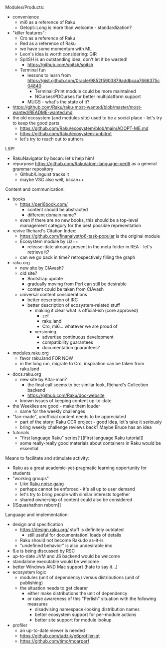 Modules/Products:
- convenience
	- mi6 as a reference of Raku
	- Getopt::Long is more than welcome - standardization?
- "killer features":
	- Cro as a reference of Raku
	- Red as a reference of Raku
	- we have some momentum with ML
	- Leon's idea is worth considering: GIR
	- SpitSH is an outstanding idea, don't let it be wasted!
		- https://github.com/spitsh/spitsh
	- Terminal fun
		- lessons to learn from https://gist.github.com/0racle/9852f5903879addbcaa7666375c04840
			- Terminal::Print module could be more maintained
			- NCurses/PDCurses for better multiplatform support
		- MUGS - what's the state of it?
- https://github.com/Raku/raku-most-wanted/blob/master/most-wanted/README-wanted.md
- the old ecosystem (and modules site) used to be a social place - let's try to keep the good parts
	- https://github.com/Raku/ecosystem/blob/main/ADOPT-ME.md
	- https://github.com/Raku/ecosystem-unbitrot
	- let's try to reach out to authors

LSP!
- RakuNavigator by bscan: let's help him!
- repurpose https://github.com/Raku/atom-language-perl6 as a general grammar repository
  - Github/Linguist tracks it
  - maybe VSC also well, bscan++

Content and communication:
- books
	- https://perl6book.com/
		- content should be abstracted
		- different domain name?
	- even if there are no new books, this should be a top-level management category for the best possible representation
- revive Richard's Citation Index:
	- https://github.com/finanalyst/p6-task-popular is the original module
	- Ecosystem module by Liz++
		- release-date already present in the meta folder in REA - let's retrieve it?
	- can we go back in time? retrospectively filling the graph
- raku.org
	- new site by CIAvash?
	- old site?
		- Bootstrap update
		- gradually moving from Perl can still be desirable
		- content could be taken from CIAvash
	- universal content considerations
		- better description of IRC
		- better description of ecosystem-related stuff
			- making it clear what is official-ish (core approved)
				- zef
				- raku.land
				- Cro, mi6... whatever we are proud of
			- versioning
				- advertise continuous development
				- compatibility guarantees
				- documentation guarantees?
- modules.raku.org
	- favor raku.land FOR NOW
	- in the long run, migrate to Cro, inspiration can be taken from raku.land
- docs.raku.org
	- new site by Altai-man?
		- the final call seems to be: similar look, Richard's Collection backend
		- https://github.com/Raku/doc-website
	- known issues of keeping content up-to-date
- the Weeklies are good - make them louder
	- same for the weekly challenges
- "fan-made", unofficial content needs to be appreciated
	- part of the story: Raku CCR project - good idea, let's take it seriously
	- bring weekly challenge reviews back? Maybe Bruce has an idea
- tutorials
	- "first language Raku" series? [[First language Raku tutorial]]
	- some really-really good materials about containers in Raku would be essential

Means to facilitate and stimulate activity:
- Raku as a great academic-yet-pragmatic learning opportunity for students
- "working groups"
	- Like [Raku noise gang](http://raku.noisegang.com/)
	- perhaps cannot be enforced - it's all up to user demand
	- let's try to bring people with similar interests together
	- shared ownership of content could also be considered
- [[Squashathon reborn]]

Language and implementation:
- design and specification
	- https://design.raku.org/ stuff is definitely outdated
		- still useful for documentation! loads of details
	- Raku should not become Rakudo as-it-is
	- "undefined behavior" is also undesirable imo
- 6.e is being discussed by RSC
- up-to-date JVM and JS backend would be welcome
- standalone executable would be welcome
- better Windows AND Mac support (hate to say it...)
- ecosystem logic
	- modules (unit of dependency) versus distributions (unit of publishing)
	- the situation needs to get clearer
		- either make distributions the unit of dependency
		- or raise awareness of this "Perlish" situation with the following measures
			- disadvising namespace-looking distribution names
			- better ecosystem support for per-module actions
			- better site support for module lookup
- profiler
  - an up-to-date viewer is needed
  - https://github.com/tadzik/p6profiler-qt
  - https://github.com/timo/moarperf

